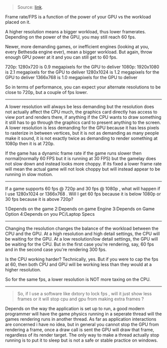 > Source: [link](steamcommunity.com/discussions/forum/12/412447331651444453/)﻿.

Frame rate/FPS is a function of the power of your GPU vs the workload placed on it.

A higher resolution means a bigger workload, thus lower framerates. Depending on the power of the GPU, you may still reach 60 fps.

Newer, more demanding games, or inefficient engines (looking at you, every Bethesda engine ever), mean a bigger workload. But again, throw enough GPU power at it and you can still get to 60 fps.

720p: 1280x720 is 0.9 megapixels for the GPU to deliver
1080p: 1920x1080 is 2.1 megapixels for the GPU to deliver
1280x1024 is 1.2 megapixels for the GPU to deliver
1366x768 is 1.0 megapixels for the GPU to deliver

So in terms of performance, you can expect your alternate resolutions to be close to 720p, but a couple of fps lower.

---

A lower resolution will always be less demanding but the resolution does not actually affect the CPU much, the graphics card directly has access to view port and renders there, if anything if the CPU wants to draw something it still has to go through the graphics card to present anything to the screen. A lower resolution is less demanding for the GPU because it has less pixels to rasterize in between vertices, but it is not as demanding as many people make it sound, it is not exactly twice as demanding to render something at 1080p then it is at 720p.

If the game has a dynamic frame rate if the game runs slower then normal(normally 60 FPS but it is running at 30 FPS) but the gamelay does not slow down and instead looks more choppy. If its fixed a lower frame rate will mean the actual game will not look choppy but will instead appear to be running in slow motion.

---

If a game supports 60 fps @ 720p and 30 fps @ 1080p , what will happen if I use 1280x1024
or 1366x768 . Will I get 60 fps because it is below 1080p or 30 fps because it is above 720p?

1:Depends on the game
2:Depends on game Engine
3:Depends on Game Option
4:Depends on you PC/Laptop Specs

---

Changing the resolution changes the balance of the workload between the CPU and the GPU. At a high resolution and high detail settings, the CPU will be waiting for the GPU. At a low resolution/low detail settings, the GPU will be waiting for the CPU. But in the first case you're rendering, say, 60 fps and in the second case you're rendering 300 fps.

Is the CPU working harder? Technically, yes. But if you were to cap the fps at 60, then both CPU and GPU will be working less than they would at a higher resolution.

So for the same fps, a lower resolution is NOT more taxing on the CPU.

---

> So, if I use a software like dxtory to lock fps , will it just show less frames or it will stop cpu and gpu from making extra frames ?

Depends on the way the application is set up to run, a good modern programmer will have the game physics running in a seperate thread will the games rendering runs in another thread. As far as application interactions are concerned i have no idea, but in general you cannot stop the GPU from rendering a frame, once a draw call is sent the GPU will draw that frame, regardless of its render target. The only way to make a thread actually stop running is to put it to sleep but is not a safe or stable practice on windows.